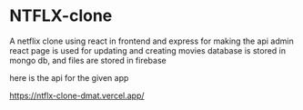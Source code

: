# NTFLX-clone
A netflix clone using react in frontend and express for making the api admin react page is used for updating and creating movies database is stored in mongo db, and files are stored in firebase



here is the api for the given app

<a>https://ntflx-clone-dmat.vercel.app/</a>
